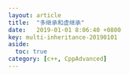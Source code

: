 ```yaml
---
layout: article
title:  "多继承和虚继承"
date:   2019-01-01 8:06:40 +0800
key: multi-inheritance-20190101
aside:
  toc: true
category: [c++, CppAdvanced]
---
```

